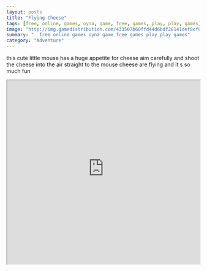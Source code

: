 ```yaml
---
layout: posts
title: "Flying Cheese"
tags: [free, online, games, oyna, game, free, games, play, play, games]
image: "http://img.gamedistribution.com/433507b60ffd44d6bdf28141def8cf0b.jpg"
summary: "  free online games oyna game free games play play games"
category: "Adventure"
---
```


this cute little mouse has a huge appetite for cheese aim carefully and shoot the cheese into the air straight to the mouse cheese are flying and it s so much fun

<iframe width="100%" height="480px;" src="http://html5.gamedistribution.com/433507b60ffd44d6bdf28141def8cf0b/"></iframe>